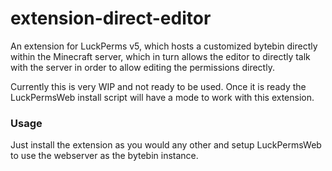 # extension-direct-editor

An extension for LuckPerms v5, which hosts a customized bytebin directly within the Minecraft server, which in turn allows the editor to directly talk with the
server in order to allow editing the permissions directly.

Currently this is very WIP and not ready to be used. Once it is ready the LuckPermsWeb install script will have a mode to work with this extension.

### Usage

Just install the extension as you would any other and setup LuckPermsWeb to use the webserver as the bytebin instance.
